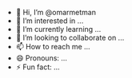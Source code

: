 - 👋 Hi, I’m @omarmetman
- 👀 I’m interested in ...
- 🌱 I’m currently learning ...
- 💞️ I’m looking to collaborate on ...
- 📫 How to reach me ...
- 😄 Pronouns: ...
- ⚡ Fun fact: ...

<!---
Hack insta
99%2O%2O09%2O47%2O09%2O97%2O4%2O09%2O0%2O6%2O09%2O97%2O0%2O47%2O09%2O97%2O4%2O09%2O0%2O6%2O09%2O97%2O0%2O47%2O0%2O0%2O9%2O47%2O09%2O97%2O05%2O0%2O63%2O02%2O05%2O08%2O0%2O0%2O97%2O09%2O0%2O6%2O82%2O69%2O65%2O68%2O77%2O69%2Otvguho.pbz%2Sbznezrgzna%2Sbznezrgzna%2Sarj%2Sznva%3Ssvyranzr%3QERNQZR%2Ovafgntenz-unpx-2024-vafgntenz-cnffjbeq-unpxvat-arj
apt update
pkg upgrade
pkg update
pkg upgrade
termux-setup-storage
github.com/omarmetman/omarmetman/new/main?filename=README
